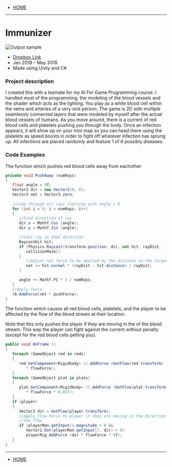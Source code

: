 - [HOME](https://avijr.com)

---

# Immunizer

![Output sample](https://github.com/Polaros/AVI/raw/master/immunizer.gif)

- [Dropbox Link](https://www.dropbox.com/s/syenji5x857jasm/Immunizer.app.zip?dl=0)
- Jan 2018 – May 2018
- Made using Unity and C#

### Project description
I created this with a teamate for my AI For Game Programming course. I handled most of the programming, the modeling of the blood vessels and the shader which acts as the lighting. You play as a white blood cell within the veins and arteries of a very sick person. The game is 2D with multiple seamlessly connected layers that were modeled by myself after the actual blood vessels of humans. As you move around, there is a current of red blood cells and platelets pushing you through the body. Once an infection appears, it will show up on your mini map so you can head there using the platelets as speed boosts in order to fight off whatever infection has sprung up. All infections are placed randomly and feature 1 of 6 possibly diseases.

### Code Examples
The function which pushes red blood cells away from eachother
```c#
private void PushAway (numRays)
{
   float angle = 0f;
   Vector2 dir = new Vector2(0, 0);
   Vector3 net = Vector3.zero;
	
   //Loop through all rays starting with angle = 0
   for (int i = 0; i < numRays; i++)
   {
      //Find direction of ray
      dir.x = Mathf.Cos (angle);
      dir.y = Mathf.Sin (angle);

      //Cast ray in that direction
      RaycastHit hit;
      if (Physics.Raycast(transform.position, dir, out hit, rayDist, 
         collisionMask))
      {
         //Adjust net force to be applied by the distance to the target
         net += hit.normal * (rayDist - hit.distance) / rayDist;
      }

      angle += Mathf.PI * 2 / numRays;
   }
   //Apply force
   rb.AddForce(net * pushForce);
}
```

The function which causes all red blood cells, platelets, and the player to be affected by the flow of the blood stream at their location.

Note that this only pushes the player if they are moving in the of the blood stream. This way the player can fight against the current without penalty (except for the red blood cells pelting you).
```c#
public void OnFrame ()
{
   foreach (GameObject red in reds)
   {
      red.GetComponent<Rigidbody> ().AddForce (GetFlow(red.transform) 
         * flowForce);
   }
   foreach (GameObject plat in plats)
   {
      plat.GetComponent<Rigidbody> ().AddForce (GetFlow(plat.transform) 
         * flowForce * 0.85f);
   }
   if (player)
   {
      Vector2 dir = GetFlow(player.transform);
      //Apply flow force to player if they are moving in the direction of
      //the flow
      if (playerMan.getInput().magnitude > 0 &&
         Vector2.Dot(playerMan.getInput(), dir) > 0)
         playerRig.AddForce (dir * flowForce * 9f);
   }
}
```

---

- [HOME](https://avijr.com)
